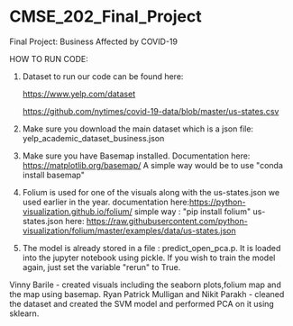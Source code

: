 # CMSE_202_Final_Project

Final Project: Business Affected by COVID-19

HOW TO RUN CODE:

1. Dataset to run our code can be found here:

    https://www.yelp.com/dataset
    
    https://github.com/nytimes/covid-19-data/blob/master/us-states.csv

2. Make sure you download the main dataset which is a json file: yelp_academic_dataset_business.json

3. Make sure you have Basemap installed. Documentation here: https://matplotlib.org/basemap/
A simple way would be to use "conda install basemap"

4. Folium is used for one of the visuals along with the us-states.json we used earlier in the year.
documentation here:https://python-visualization.github.io/folium/
simple way : "pip install folium"
us-states.json here: https://raw.githubusercontent.com/python-visualization/folium/master/examples/data/us-states.json

5. The model is already stored in a file : predict_open_pca.p. It is loaded into the jupyter notebook using pickle. If you wish to train the model again, just set the variable "rerun" to True.

Vinny Barile - created visuals including the seaborn plots,folium map and the map using basemap.
Ryan Patrick Mulligan and Nikit Parakh - cleaned the dataset and created the SVM model and performed PCA on it using sklearn.
